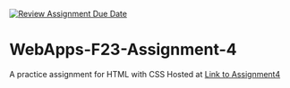 [![Review Assignment Due Date](https://classroom.github.com/assets/deadline-readme-button-24ddc0f5d75046c5622901739e7c5dd533143b0c8e959d652212380cedb1ea36.svg)](https://classroom.github.com/a/4tKarLeg)
# WebApps-F23-Assignment-4
A practice assignment for HTML with CSS
Hosted at [Link to Assignment4]( https://44-563-webapps-f23.github.io/44563-webapps-f23-assignment4-AjitUbbanapally/)
